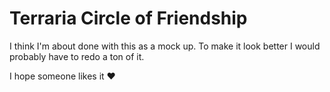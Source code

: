 # Terraria Circle of Friendship

I think I'm about done with this as a mock up.
To make it look better I would probably have to redo a ton of it.

I hope someone likes it ♥
